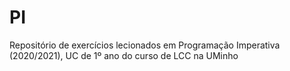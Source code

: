 # PI
Repositório de exercícios lecionados em Programação Imperativa (2020/2021), UC de 1º ano do curso de LCC na UMinho
